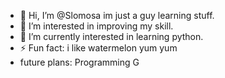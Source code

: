 - 👋 Hi, I’m @Slomosa im just a guy learning stuff. 
- 👀 I’m interested in improving my skill. 
- 🌱 I’m currently interested in learning python.
- ⚡ Fun fact: i like watermelon yum yum
- future plans: Programming G 
<!---
Slomosa/Slomosa is a ✨ special ✨ repository because its `README.md` (this file) appears on your GitHub profile.
You can click the Preview link to take a look at your changes.
--->
